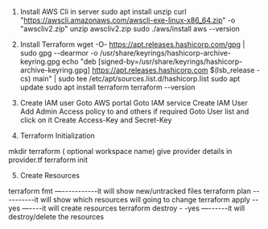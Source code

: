 1. Install AWS Cli in server
sudo apt install unzip
curl "https://awscli.amazonaws.com/awscli-exe-linux-x86_64.zip" -o "awscliv2.zip"
unzip awscliv2.zip
sudo ./aws/install
aws --version

2. Install Terraform
wget -O- https://apt.releases.hashicorp.com/gpg | sudo gpg --dearmor -o /usr/share/keyrings/hashicorp-archive-keyring.gpg
echo "deb [signed-by=/usr/share/keyrings/hashicorp-archive-keyring.gpg] https://apt.releases.hashicorp.com $(lsb_release -cs) main" | sudo tee /etc/apt/sources.list.d/hashicorp.list
sudo apt update
sudo apt install terraform
terraform --version

3. Create IAM user 
Goto AWS portal
Goto IAM service
Create IAM User 
Add Admin Access policy to and others if required
Goto User list and click on it
Create Access-Key and Secret-Key

4. Terraform Initialization

mkdir terraform    ( optional workspace name)
give provider details in provider.tf
terraform init

5. Create Resources

terraform fmt —-----------it will show new/untracked files
terraform plan ----------it will show which resources will going to change
terraform apply --yes —----it will create resources
terraform destroy - -yes —------it will destroy/delete the resources

